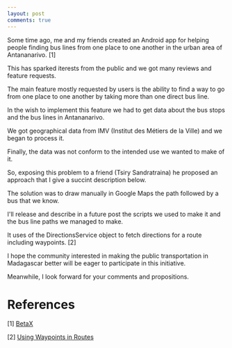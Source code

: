 ```yaml
---
layout: post
comments: true
---
```


Some time ago, me and my friends created an Android app for helping people
finding bus lines from one place to one another in the urban area of
Antananarivo. [1]

This has sparked iterests from the public and we got many reviews and
feature requests.

The main feature mostly requested by users is the ability to find a
way to go from one place to one another by taking more than one direct bus line.

In the wish to implement this feature we had to get data about
the bus stops and the bus lines in Antananarivo.

We got geographical data from IMV (Institut des Métiers de la Ville) and we
began to process it.

Finally, the data was not conform to the intended use we wanted to make of it.

So, exposing this problem to a friend (Tsiry Sandratraina)
he proposed an approach that I give a succint description below.

The solution was to draw manually in Google Maps the path followed by
a bus that we know.

I'll release and describe in a future post the scripts we used to make it and the bus line paths we managed to make.

It uses of the DirectionsService object to fetch directions for a route including waypoints. [2]

I hope the community interested in making the public transportation in Madagascar better will be eager to participate in this initiative.

Meanwhile, I look forward for your comments and propositions.

References
==============

[1] [BetaX](http://www.betax.mg)

[2] [Using Waypoints in Routes](https://developers.google.com/maps/documentation/javascript/directions?hl=en#Waypoints)
